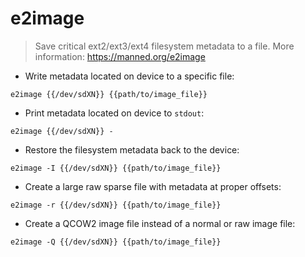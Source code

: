# e2image

> Save critical ext2/ext3/ext4 filesystem metadata to a file.
> More information: <https://manned.org/e2image>

- Write metadata located on device to a specific file:

`e2image {{/dev/sdXN}} {{path/to/image_file}}`

- Print metadata located on device to `stdout`:

`e2image {{/dev/sdXN}} -`

- Restore the filesystem metadata back to the device:

`e2image -I {{/dev/sdXN}} {{path/to/image_file}}`

- Create a large raw sparse file with metadata at proper offsets:

`e2image -r {{/dev/sdXN}} {{path/to/image_file}}`

- Create a QCOW2 image file instead of a normal or raw image file:

`e2image -Q {{/dev/sdXN}} {{path/to/image_file}}`
